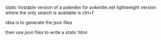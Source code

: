 static hostable version of a pokedex for pokeidle.net
lightweight version where the only search is available is ctrl+f

idea is to generate the json files

then use json files to write a static html